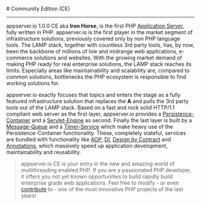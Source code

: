 #<i class="fa fa-cubes"></i> Community Edition (CE)
***

appserver.io 1.0.0 CE aka **Iron Horse**, is the first PHP [Application Server](http://en.wikipedia.org/wiki/Application_server), fully written in PHP. appserver.io is the first player in the market segment of infrastructure solutions, previously covered only by non PHP language tools. The LAMP stack, together with countless 3rd party tools, has, by now, been the backbone of millions of low and midrange web applications, e-commerce solutions and websites. With the growing market demand of making PHP ready for real enterprise solutions, the LAMP stack reaches its limits. Especially areas like maintainability and scalability are, compared to common solutions, bottlenecks the PHP ecosystem is responsible to find working solutions for.

appserver.io exactly focuses that topics and enters the stage as a fully featured infrastructure solution that replaces the **A** and pulls the 3rd party tools out of the LAMP stack. Based on a fast and rock solid HTTP/1.1 compliant web server as the first layer, appserver.io provides a [Persistence-Container](<{{ "/get-started/documentation/persistence-container.html" | prepend: site.baseurl }}>) and a [Servlet-Engine](<{{ "/get-started/documentation/servlet-engine.html" | prepend: site.baseurl }}>) as second. Finally the last layer is built by a [Message-Queue](<{{ "/get-started/documentation/message-queue.html" | prepend: site.baseurl }}>) and a [Timer-Service](<{{ "/get-started/documentation/timer-service.html" | prepend: site.baseurl }}>) which make heavy use of the Persistence-Container functionality. These, completely stateful, services are bundled with functionality like [AOP](<{{ "/get-started/documentation/aop.html" | prepend: site.baseurl }}>), [DI](<{{ "/get-started/documentation/dependency-injection.html" | prepend: site.baseurl }}>), [Design by Contract](<{{ "/get-started/documentation/design-by-contract.html" | prepend: site.baseurl }}>) and [Annotations](<{{ "/get-started/documentation/annotations.html" | prepend: site.baseurl }}>), which massively speed up application development, maintainability and reusability.

> appserver.io CE is your entry in the new and amazing world of multithreading enabled PHP. If you are a passionated PHP developer, it offers you not yet known opportunities to build rapidly build enterprise grade web applications. Feel free to modify - or even <a href="{{ site.github_repository }}"><i class="fa fa-github"></i> contribute</a> to - one of the most innovative PHP projects of the last years!